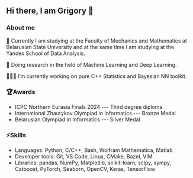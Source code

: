 ## Hi there, I am Grigory 👋
### About me
🌱 Currently I am studying at the Faculty of Mechanics and Mathematics at Belarusian State University and at the same time I am studying at the Yandex School of Data Analysis.

🔭 Doing research in the field of Machine Learning and Deep Learning.

👨🏻‍💻 I’m currently working on pure C++ Statistics and Bayesian NN toolkit.
### 🏆Awards
* ICPC Northern Eurasia Finals 2024 --- Third degree diploma
* International Zhautykov Olympiad in Informatics --- Bronze Medal
* Belarusian Olympiad in Informatics --- Silver Medal

### ⚡Skills
* Languages: Python, C/C++, Bash, Wolfram Mathematica, Matlab
* Developer tools: Git, VS Code, Linux, CMake, Bazel, VIM  
* Libraries: pandas, NumPy, Matplotlib, scikit-learn, scipy, sympy, Catboost, PyTorch, Seaborn, OpenCV, Keras, TensorFlow
<!--
**redstray1/redstray1** is a ✨ _special_ ✨ repository because its `README.md` (this file) appears on your GitHub profile.

Here are some ideas to get you started:

- 🔭 I’m currently working on ...
- 🌱 I’m currently learning ...
- 👯 I’m looking to collaborate on ...
- 🤔 I’m looking for help with ...
- 💬 Ask me about ...
- 📫 How to reach me: ...
- 😄 Pronouns: ...
- ⚡ Fun fact: ...
-->

